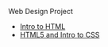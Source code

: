 Web Design Project

<ul>
<li><a href= "Intro_/index.html" target="_blank">Intro to HTML</a></li>
<li><a href= "html5_to_intro_css" target="_blank">HTML5 and Intro to CSS</a></lu>
</ul>
